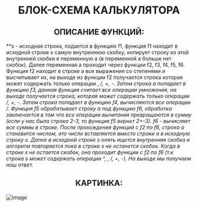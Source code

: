 **<h1 align="center">БЛОК-СХЕМА КАЛЬКУЛЯТОРА**</h1>
**<h2 align="center">ОПИСАНИЕ ФУНКЦИЙ:**</h2>
**s - исходная строка, подается в функцию f1, функция f1 находит в исходной строке s самую внутреннюю скобку, копирует строку из этой внутренней скобки в переменную a (в переменной a больше нет скобок). Далее переменная a проходит через функции f2, f3, f4, f5, f6. Функция f2 находит в строке a все выражения со степенями и выcчитывает их, на выходе из функции f2 получается строка которая может содержать только операции *, /, +, -. Затем строка a попадает в функцию f3, данная функция считает все операции умножения, на выходе получается строка, которая может содержать только операции /, +, -. Затем строка попадает в функцию f4, вычисляются все операции /. Функция f5 обрабатывает строку a под функцию f6, обработка заключается в том что все операции вычитания превращаются в сумму (если у нас была строка 2-3, то функция f5 вернет 2+-3). f6 - вычисляет все суммы в строке. После прохождения функций с f2 по f6, строка a становится числом, это число вставляется вместо строки a в исходную строку s. Далее в исходной строке s опять ищется внутренняя скобка и алгоритм повторяется пока в строке s не останется скобок. Когда в строке s не остается скобок, она проходит функции с f2 по f6 (т.к строка s может содержать операции ^, *, /, +, -). На выходе мы получаем наш ответ.**
**<h2 align="center">КАРТИНКА:**</h2> 

![image](https://github.com/Sergi-0/first-repository-git/assets/144801688/1e62d45a-c1f0-4ec9-ab1b-a296f90a4cd8)

